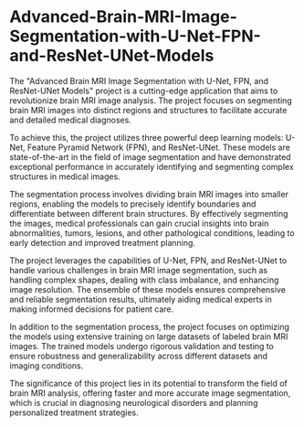 # Advanced-Brain-MRI-Image-Segmentation-with-U-Net-FPN-and-ResNet-UNet-Models

The "Advanced Brain MRI Image Segmentation with U-Net, FPN, and ResNet-UNet Models" project is a cutting-edge application that aims to revolutionize brain MRI image analysis. The project focuses on segmenting brain MRI images into distinct regions and structures to facilitate accurate and detailed medical diagnoses.

To achieve this, the project utilizes three powerful deep learning models: U-Net, Feature Pyramid Network (FPN), and ResNet-UNet. These models are state-of-the-art in the field of image segmentation and have demonstrated exceptional performance in accurately identifying and segmenting complex structures in medical images.

The segmentation process involves dividing brain MRI images into smaller regions, enabling the models to precisely identify boundaries and differentiate between different brain structures. By effectively segmenting the images, medical professionals can gain crucial insights into brain abnormalities, tumors, lesions, and other pathological conditions, leading to early detection and improved treatment planning.

The project leverages the capabilities of U-Net, FPN, and ResNet-UNet to handle various challenges in brain MRI image segmentation, such as handling complex shapes, dealing with class imbalance, and enhancing image resolution. The ensemble of these models ensures comprehensive and reliable segmentation results, ultimately aiding medical experts in making informed decisions for patient care.

In addition to the segmentation process, the project focuses on optimizing the models using extensive training on large datasets of labeled brain MRI images. The trained models undergo rigorous validation and testing to ensure robustness and generalizability across different datasets and imaging conditions.

The significance of this project lies in its potential to transform the field of brain MRI analysis, offering faster and more accurate image segmentation, which is crucial in diagnosing neurological disorders and planning personalized treatment strategies.

